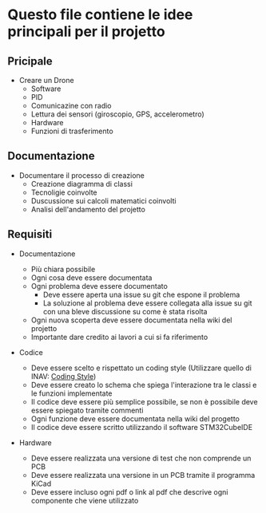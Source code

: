 # Questo file contiene le idee principali per il projetto

## Pricipale
- Creare un Drone 
  - Software
  - PID
  - Comunicazine con radio
  - Lettura dei sensori (giroscopio, GPS, accelerometro)
  - Hardware
  - Funzioni di trasferimento

## Documentazione
- Documentare il processo di creazione
  - Creazione diagramma di classi
  - Tecnoligie coinvolte
  - Duscussione sui calcoli matematici coinvolti
  - Analisi dell'andamento del projetto

## Requisiti
- Documentazione
  - Più chiara possibile
  - Ogni cosa deve essere documentata
  - Ogni problema deve essere documentato
    - Deve essere aperta una issue su git che espone il problema
    - La soluzione al problema deve essere collegata alla issue su git con una bleve discussione su come è stata risolta
  - Ogni nuova scoperta deve essere documentata nella wiki del projetto
  - Importante dare credito ai lavori a cui si fa riferimento 

- Codice 
  - Deve essere scelto e rispettato un coding style (Utilizzare quello di INAV: [Coding Style](https://github.com/multiwii/baseflight/wiki/CodingStyle))
  - Deve essere creato lo schema che spiega l'interazione tra le classi e le funzioni implementate
  - Il codice deve essere più semplice possibile, se non è possibile deve essere spiegato tramite commenti
  - Ogni funzione deve essere documentata nella wiki del progetto
  - Il codice deve essere scritto utilizzando il software STM32CubeIDE 
  
- Hardware
  - Deve essere realizzata una versione di test che non comprende un PCB
  - Deve essere realizzata una versione in un PCB tramite il programma KiCad 
  - Deve essere incluso ogni pdf o link al pdf che descrive ogni componente che viene utilizzato 